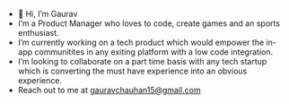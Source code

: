 - 👋 Hi, I’m Gaurav
- I’m a Product Manager who loves to code, create games and an sports enthusiast.
- I’m currently working on a tech product which would empower the in-app communitites in any exiting platform with a low code integration.
- I’m looking to collaborate on a part time basis with any tech startup which is converting the must have experience into an obvious experience.
- Reach out to me at gauravchauhan15@gmail.com

<!---
gauravchauhan15/gauravchauhan15 is a ✨ special ✨ repository because its `README.md` (this file) appears on your GitHub profile.
You can click the Preview link to take a look at your changes.
--->
